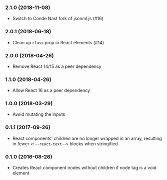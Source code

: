 ### 2.1.0 (2018-11-08)

* Switch to Conde Nast fork of jsonml.js (#16)

### 2.0.1 (2018-06-18)

* Clean up `class` prop in React elements (#14)

### 2.0.0 (2018-04-26)

* Remove React 14/15 as a peer dependency

### 1.1.0 (2018-04-26)

* Allow React 16 as a peer dependency

### 1.0.0 (2018-03-29)

* Avoid mutating the inputs

### 0.1.1 (2017-09-26)

* React components' children are no longer wrapped in an array,
  resulting in fewer `<!--react-text-->` blocks when stringified

### 0.1.0 (2016-08-26)

* Creates React component nodes without children if node tag is a void element
